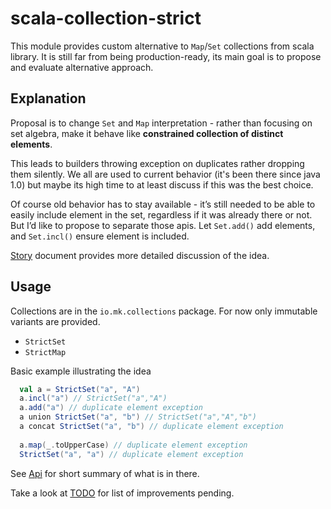# scala-collection-strict

This module provides custom alternative to `Map`/`Set` collections from scala library.
It is still far from being production-ready, its main goal is to propose
and evaluate alternative approach.

## Explanation

Proposal is to change `Set` and `Map` interpretation - rather than
focusing on set algebra, make it behave like **constrained collection
of distinct elements**.

This leads to builders throwing exception on duplicates
rather dropping them silently.
We all are used to current behavior (it's been there since java 1.0)
but maybe its high time to at least discuss if this was the best choice.

Of course old behavior has to stay available - it’s still needed to be able to easily include 
element in the set, regardless if it was already there or not. 
But I’d like to propose to separate those apis. Let `Set.add()` add elements, 
and `Set.incl()` ensure element is included.

[Story](Story-on-strictness.md) document provides more detailed discussion of the idea.

## Usage

Collections are in the `io.mk.collections` package. 
For now only immutable variants are provided.

- `StrictSet`
- `StrictMap`

Basic example illustrating the idea
```scala
  val a = StrictSet("a", "A")
  a.incl("a") // StrictSet("a","A")
  a.add("a") // duplicate element exception
  a union StrictSet("a", "b") // StrictSet("a","A","b")
  a concat StrictSet("a", "b") // duplicate element exception
  
  a.map(_.toUpperCase) // duplicate element exception
  StrictSet("a", "a") // duplicate element exception
```

See [Api](Api.md) for short summary of what is in there.

Take a look at [TODO](TODO.md) for list of improvements pending.
